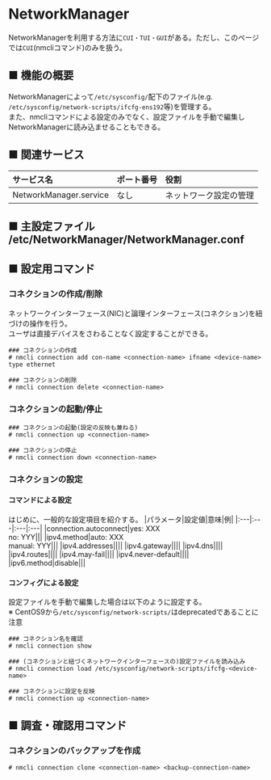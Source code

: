# NetworkManager
NetworkManagerを利用する方法に`CUI・TUI・GUI`がある。ただし、このページでは`CUI`(nmcliコマンド)のみを扱う。
## ■ 機能の概要
NetworkManagerによって`/etc/sysconfig/`配下のファイル(e.g. `/etc/sysconfig/network-scripts/ifcfg-ens192`等)を管理する。  
また、nmcliコマンドによる設定のみでなく、設定ファイルを手動で編集しNetworkManagerに読み込ませることもできる。

## ■ 関連サービス
|サービス名|ポート番号|役割|
|:---|:---|:---|
|NetworkManager.service|なし|ネットワーク設定の管理|

## ■ 主設定ファイル /etc/NetworkManager/NetworkManager.conf

## ■ 設定用コマンド
### コネクションの作成/削除
ネットワークインターフェース(NIC)と論理インターフェース(コネクション)を紐づけの操作を行う。  
ユーザは直接デバイスをさわることなく設定することができる。
```
### コネクションの作成
# nmcli connection add con-name <connection-name> ifname <device-name> type ethernet

### コネクションの削除
# nmcli connection delete <connection-name>
```
### コネクションの起動/停止
```
### コネクションの起動(設定の反映も兼ねる)
# nmcli connection up <connection-name>

### コネクションの停止
# nmcli connection down <connection-name>
```
### コネクションの設定
#### コマンドによる設定
はじめに、一般的な設定項目を紹介する。
|パラメータ|設定値|意味|例|
|:---|:---|:---|:---|
|connection.autoconnect|yes: XXX</br>no: YYY|||
|ipv4.method|auto: XXX</br>manual: YYY|||
|ipv4.addresses||||
|ipv4.gateway||||
|ipv4.dns||||
|ipv4.routes||||
|ipv4.may-fail||||
|ipv4.never-default||||
|ipv6.method|disable|||

#### コンフィグによる設定
設定ファイルを手動で編集した場合は以下のように設定する。  
※ CentOS9から`/etc/sysconfig/network-scripts/`はdeprecatedであることに注意
```
### コネクション名を確認
# nmcli connection show

### (コネクションと紐づくネットワークインターフェースの)設定ファイルを読み込み
# nmcli connection load /etc/sysconfig/network-scripts/ifcfg-<device-name>

### コネクションに設定を反映
# nmcli connection up <connection-name>
```

## ■ 調査・確認用コマンド
### コネクションのバックアップを作成
```
# nmcli connection clone <connection-name> <backup-connection-name>
```
